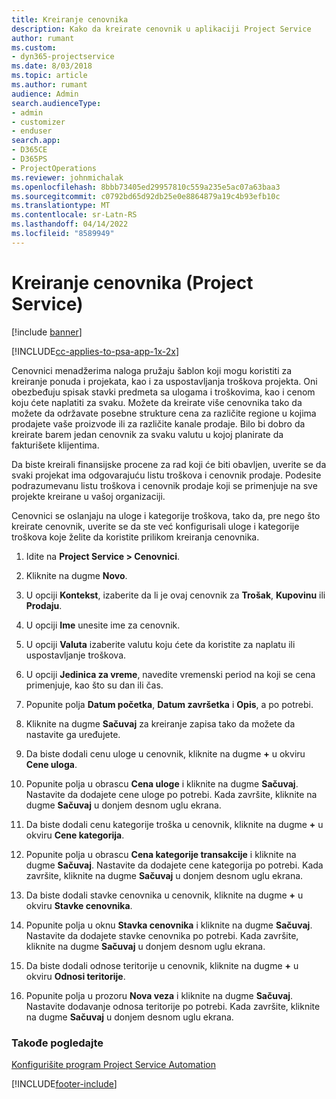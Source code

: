 ```yaml
---
title: Kreiranje cenovnika
description: Kako da kreirate cenovnik u aplikaciji Project Service
author: rumant
ms.custom:
- dyn365-projectservice
ms.date: 8/03/2018
ms.topic: article
ms.author: rumant
audience: Admin
search.audienceType:
- admin
- customizer
- enduser
search.app:
- D365CE
- D365PS
- ProjectOperations
ms.reviewer: johnmichalak
ms.openlocfilehash: 8bbb73405ed29957810c559a235e5ac07a63baa3
ms.sourcegitcommit: c0792bd65d92db25e0e8864879a19c4b93efb10c
ms.translationtype: MT
ms.contentlocale: sr-Latn-RS
ms.lasthandoff: 04/14/2022
ms.locfileid: "8589949"
---
```

# <a name="create-a-price-list-project-service"></a>Kreiranje cenovnika (Project Service)

[!include [banner](../includes/psa-now-project-operations.md)]

[!INCLUDE[cc-applies-to-psa-app-1x-2x](../includes/cc-applies-to-psa-app-1x-2x.md)]

Cenovnici menadžerima naloga pružaju šablon koji mogu koristiti za kreiranje ponuda i projekata, kao i za uspostavljanja troškova projekta. Oni obezbeđuju spisak stavki predmeta sa ulogama i troškovima, kao i cenom koju ćete naplatiti za svaku. Možete da kreirate više cenovnika tako da možete da održavate posebne strukture cena za različite regione u kojima prodajete vaše proizvode ili za različite kanale prodaje. Bilo bi dobro da kreirate barem jedan cenovnik za svaku valutu u kojoj planirate da fakturišete klijentima.  
  
Da biste kreirali finansijske procene za rad koji će biti obavljen, uverite se da svaki projekat ima odgovarajuću listu troškova i cenovnik prodaje. Podesite podrazumevanu listu troškova i cenovnik prodaje koji se primenjuje na sve projekte kreirane u vašoj organizaciji.  
  
Cenovnici se oslanjaju na uloge i kategorije troškova, tako da, pre nego što kreirate cenovnik, uverite se da ste već konfigurisali uloge i kategorije troškova koje želite da koristite prilikom kreiranja cenovnika.  
  
1.  Idite na **Project Service > Cenovnici**.  
  
2.  Kliknite na dugme **Novo**.  
  
3.  U opciji **Kontekst**, izaberite da li je ovaj cenovnik za **Trošak**, **Kupovinu** ili **Prodaju**.  
  
4.  U opciji **Ime** unesite ime za cenovnik.  
  
5.  U opciji **Valuta** izaberite valutu koju ćete da koristite za naplatu ili uspostavljanje troškova.  
  
6.  U opciji **Jedinica za vreme**, navedite vremenski period na koji se cena primenjuje, kao što su dan ili čas.  
  
7.  Popunite polja **Datum početka**, **Datum završetka** i **Opis**, a po potrebi.  
  
8.  Kliknite na dugme **Sačuvaj** za kreiranje zapisa tako da možete da nastavite ga uređujete.  
  
9. Da biste dodali cenu uloge u cenovnik, kliknite na dugme **+** u okviru **Cene uloga**.  
  
10. Popunite polja u obrascu **Cena uloge** i kliknite na dugme **Sačuvaj**. Nastavite da dodajete cene uloge po potrebi. Kada završite, kliknite na dugme **Sačuvaj** u donjem desnom uglu ekrana.  
  
11. Da biste dodali cenu kategorije troška u cenovnik, kliknite na dugme **+** u okviru **Cene kategorija**.  
  
12. Popunite polja u obrascu **Cena kategorije transakcije** i kliknite na dugme **Sačuvaj**. Nastavite da dodajete cene kategorija po potrebi. Kada završite, kliknite na dugme **Sačuvaj** u donjem desnom uglu ekrana.  
  
13. Da biste dodali stavke cenovnika u cenovnik, kliknite na dugme **+** u okviru **Stavke cenovnika**.  
  
14. Popunite polja u oknu **Stavka cenovnika** i kliknite na dugme **Sačuvaj**. Nastavite da dodajete stavke cenovnika po potrebi. Kada završite, kliknite na dugme **Sačuvaj** u donjem desnom uglu ekrana.  
  
15. Da biste dodali odnose teritorije u cenovnik, kliknite na dugme **+** u okviru **Odnosi teritorije**.  
  
16. Popunite polja u prozoru **Nova veza** i kliknite na dugme **Sačuvaj**. Nastavite dodavanje odnosa teritorije po potrebi. Kada završite, kliknite na dugme **Sačuvaj** u donjem desnom uglu ekrana.  
  
### <a name="see-also"></a>Takođe pogledajte  
 [Konfigurišite program Project Service Automation](../psa/configure.md)


[!INCLUDE[footer-include](../includes/footer-banner.md)]
